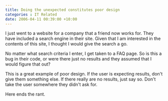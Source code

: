 ```yaml
---
title: Doing the unexpected constitutes poor design
categories : IT Related
date: 2006-04-11 00:39:00 +10:00
---
```


 I just went to a website for a company that a friend now works for. They have included a search engine in their site. Given that I am interested in the contents of this site, I thought I would give the search a go. 

 No matter what search criteria I enter, I get taken to a FAQ page. So is this a bug in their code, or were there just no results and they assumed that I would figure that out? 

 This is a great example of poor design. If the user is expecting results, don&#39;t give them something else. If there really are no results, just say so. Don&#39;t take the user somewhere they didn&#39;t ask for. 

 Here ends the rant. 


